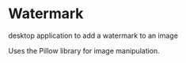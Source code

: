 # Watermark
desktop application to add a watermark to an image

Uses the Pillow library for image manipulation.
